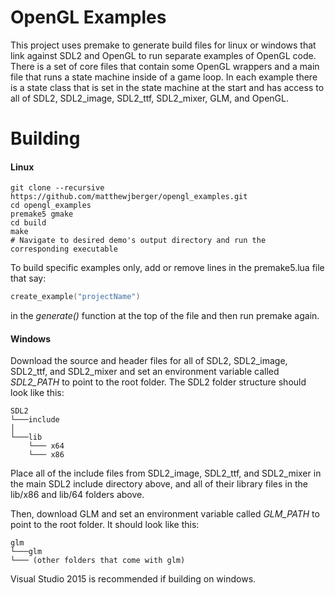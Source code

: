 # OpenGL Examples

This project uses premake to generate build files for linux or windows that link against SDL2 and OpenGL to run separate examples of OpenGL code. There is a set of core files that contain some OpenGL wrappers and a main file that runs a state machine inside of a game loop. In each example there is a state class that is set in the state machine at the start and has access to all of SDL2, SDL2_image, SDL2_ttf, SDL2_mixer, GLM, and OpenGL.

# Building

#### Linux

    git clone --recursive https://github.com/matthewjberger/opengl_examples.git
    cd opengl_examples
    premake5 gmake
    cd build
    make
    # Navigate to desired demo's output directory and run the corresponding executable

To build specific examples only, add or remove lines in the premake5.lua file that say:
```lua
create_example("projectName")
```
in the _generate()_ function at the top of the file and then run premake again.

#### Windows

Download the source and header files for all of SDL2, SDL2_image, SDL2_ttf, and SDL2_mixer and set an environment variable called *SDL2_PATH* to point to the root folder. The SDL2 folder structure should look like this:

```
SDL2
└───include
│      
└───lib
    └─── x64
    └─── x86
```
Place all of the include files from SDL2_image, SDL2_ttf, and SDL2_mixer in the main SDL2 include directory above, and all of their library files in the lib/x86 and lib/64 folders above.

Then, download GLM and set an environment variable called *GLM_PATH* to point to the root folder. It should look like this:

```
glm
└───glm
└─── (other folders that come with glm)
```

Visual Studio 2015 is recommended if building on windows.
